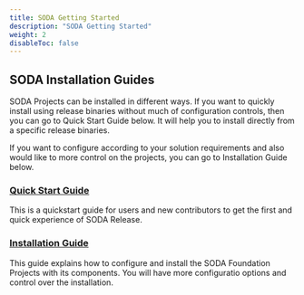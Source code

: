 ```yaml
---
title: SODA Getting Started
description: "SODA Getting Started"
weight: 2
disableToc: false
---
```


## SODA Installation Guides
SODA Projects can be installed in different ways. If you want to quickly install using release binaries without much of configuration controls, then you can go to Quick Start Guide below. It will help you to install directly from a specific release binaries.

If you want to configure according to your solution requirements and also would like to more control on the projects, you can go to Installation Guide below.

### [Quick Start Guide](https://docs.sodafoundation.io/soda-gettingstarted/quickstart/)
This is a quickstart guide for users and new contributors to get the first and quick experience of SODA Release.


### [Installation Guide](https://docs.sodafoundation.io/soda-gettingstarted/installation/)
This guide explains how to configure and install the SODA Foundation Projects with its components. You will have more configuratio options and control over the installation.

